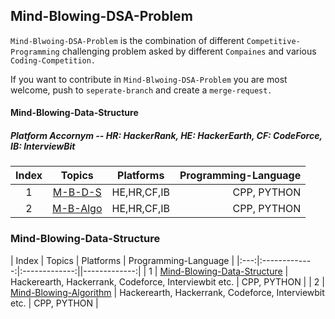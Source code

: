 ## Mind-Blowing-DSA-Problem

`Mind-Blwoing-DSA-Problem` is the combination of different `Competitive-Programming` challenging
problem asked by different `Compaines` and various `Coding-Competition.`

If you want to contribute in `Mind-Blwoing-DSA-Problem` you are most welcome, push to `seperate-branch` and create a `merge-request.`

#### Mind-Blowing-Data-Structure

##### Platform Accornym -- HR: HackerRank, HE: HackerEarth, CF: CodeForce, IB: InterviewBit 


| Index | Topics       | Platforms           |  Programming-Language |
|:---:|:-------------:|:-------------:|-------------:|
| 1 | [M-B-D-S](DS-Problem) | HE,HR,CF,IB | CPP, PYTHON |
| 2 | [M-B-Algo](DS-Problem) | HE,HR,CF,IB | CPP, PYTHON |


### Mind-Blowing-Data-Structure
| Index | Topics        | Platforms           | Programming-Language |
|:---:|:-------------:|:-------------:||-------------:|
| 1 | [Mind-Blowing-Data-Structure](DS-Problem) | Hackerearth, Hackerrank, Codeforce, Interviewbit etc. | CPP, PYTHON  |
| 2 | [Mind-Blowing-Algorithm](Algo-Problem) | Hackerearth, Hackerrank, Codeforce, Interviewbit etc. | CPP, PYTHON |

